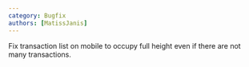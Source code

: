 ```yaml
---
category: Bugfix
authors: [MatissJanis]
---
```


Fix transaction list on mobile to occupy full height even if there are not many transactions.
